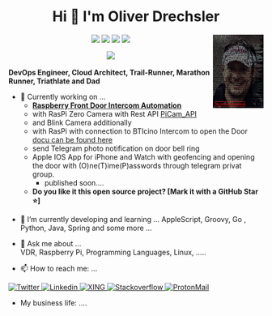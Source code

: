 <h1 align='center'>
Hi 👋 I'm Oliver Drechsler
</h1>

<img align="right" width="100" height="145" src="https://github.com/OliverDrechsler/OliverDrechsler/blob/main/img/oli_d.jpg">

<p align='center'>
<img src="https://img.shields.io/github/followers/OliverDrechsler?style=social" />
<img src="https://img.shields.io/twitter/follow/lolly_olmi?style=social" />
<a href="#"><img src="https://badges.pufler.dev/visits/oliverdrechsler/oliverdrechsler"></a>
<a href="#"><img src="https://badges.pufler.dev/repos/OliverDrechsler"></a>
</p>

<p align='center'>
  <a href="#"><img src="https://github-readme-stats.vercel.app/api?username=oliverdrechsler&show_icons=true&count_private=true&theme=dark" width="350"></a>
</p>

**DevOps Engineer, Cloud Architect, Trail-Runner, Marathon Runner, Triathlate and Dad**  


*  🔭 Currently working on ...  
   - **[Raspberry Front Door Intercom Automation](https://oliverdrechsler.github.io/front_door_intercom_automation/)**  
   - with RasPi Zero Camera with Rest API [PiCam_API](https://github.com/OliverDrechsler/PiCam_API)
   - and Blink Camera additionally  
   - with RasPi with connection to BTIcino Intercom to open the Door [docu can be found here](https://oliverdrechsler.github.io/front_door_intercom_automation/) 
   - send Telegram photo notification on door bell ring  
   - Apple IOS App for iPhone and Watch with geofencing and opening the door with (O)ne(T)ime(P)asswords through telegram privat group.
     - published soon....  
   - **Do you like it this open source project? [Mark it with a GitHub Star ⭐]**


- 🌱 I’m currently developing and learning ...
     AppleScript, Groovy, Go , Python, Java, Spring and some more ...

- 💬 Ask me about ...  
     VDR, Raspberry Pi, Programming Languages, Linux, .....  

- 📫 How to reach me: ...  
<a href="https://twitter.com/lolly_olmi">
  <img
      alt="Twitter"
      src="https://img.shields.io/badge/Twitter-1DA1F2?logo=twitter&logoColor=white&style=for-the-badge"
    />
</a>  
<a href="https://www.linkedin.com/in/oliver-drechsler-63628b10a/">
  <img
    alt="Linkedin"
    src="https://img.shields.io/badge/linkedin-0077B5?logo=linkedin&logoColor=white&style=for-the-badge"
  />
</a>  
<a href="https://www.xing.com/profile/Oliver_Drechsler5">
  <img
    alt="XING"
    src="https://img.shields.io/badge/XING-Oliver%20Drechsler-green"
  />
</a>  
<a href="https://stackoverflow.com/users/13054340/oliver-d">
  <img
    alt="Stackoverflow"
    src="https://img.shields.io/badge/StackOverflow-Oliver%20Drechsler-green"
  />
</a>  
<a href="mailto:oliver.drechsler@protonmail.com">
  <img
    alt="ProtonMail"
    src="https://img.shields.io/badge/ProtonMail-8B89CC?style=for-the-badge&logo=protonmail&logoColor=white"
  />
</a>  

- My business life:
  ....
